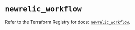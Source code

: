 # `newrelic_workflow`

Refer to the Terraform Registry for docs: [`newrelic_workflow`](https://registry.terraform.io/providers/newrelic/newrelic/3.70.0/docs/resources/workflow).
